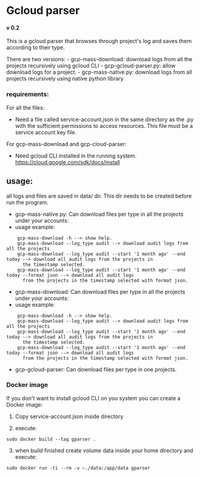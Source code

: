 # Gcloud parser
#### v 0.2 

This is a gcloud parser that browses through project's log and saves them according to their type.

There are two versions:
    - gcp-mass-download: download logs from all the projects recursively using gcloud CLI
    - gcp-gcloud-parser.py: allow download logs for a project.
    - gcp-mass-native.py: download logs from all projects recursively using native python library

### requirements:

For all the files:
- Need a file called service-account.json in the same directory as the .py with the sufficient permissions to access
resources. This file must be a service account key file.

For gcp-mass-download and gcp-cloud-parser:
- Need gcloud CLI installed in the running system. https://cloud.google.com/sdk/docs/install


## usage:
all logs and files are saved in data/ dir. This dir needs to be created before run the program.

- gcp-mass-native.py:
    Can download files per type in all the projects under your accounts:
- usage example:
~~~
    gcp-mass-download -h --> show help.
    gcp-mass-download --log_type audit --> download audit logs from all the projects
    gcp-mass-download --log_type audit --start '1 month ago' --end today --> download all audit logs from the projects in
      the timestamp selected.
    gcp-mass-download --log_type audit --start '1 month ago' --end today --format json --> download all audit logs
      from the projects in the timestamp selected with format json.
~~~ 

- gcp-mass-download:
    Can download files per type in all the projects under your accounts:
- usage example:
~~~
    gcp-mass-download -h --> show help.
    gcp-mass-download --log_type audit --> download audit logs from all the projects
    gcp-mass-download --log_type audit --start '1 month ago' --end today --> download all audit logs from the projects in
      the timestamp selected.
    gcp-mass-download --log_type audit --start '1 month ago' --end today --format json --> download all audit logs
      from the projects in the timestamp selected with format json.      
~~~
- gcp-gcloud-parser:
    Can download files per type in one projects.

### Docker image 

If you don't want to install gcloud CLI on you system you can create a Docker image:

1. Copy service-account.json inside directory

2. execute:
~~~
sudo docker build --tag gparser .

~~~

3. when build finished create volume data inside your home directory and execute:

~~~
sudo docker run -ti --rm -v ~./data:/app/data gparser
~~~



